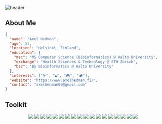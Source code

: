 ![header](https://capsule-render.vercel.app/api?type=waving&color=0:8B5CF6,50:A855F7,100:C084FC&height=300&section=header&text=Hi,%20I'm%20Axel&fontSize=50&fontColor=fff&animation=fadeIn&fontAlignY=50)

## About Me

```json
{
  "name": "Axel Hedman",
  "age": 25,
  "location": "Helsinki, Finland",
  "education": {
    "msc": "MS Computer Science (Bioinformatics) @ Aalto University",
    "exchange": "Health Sciences & Technology @ ETH Zürich",
    "bsc": "BS Bioinformatics @ Aalto University"
  },
  "interests": ["⛷️", "♟️", "🎮", "🏕️"],
  "website": "https://www.axelhedman.fi/",
  "contact": "axelhedman00@gmail.com"
}
```

## Toolkit

<p align="center">
  <img src="https://img.shields.io/badge/PYTHON-3776AB?style=for-the-badge&logo=python&logoColor=white" />
  <img src="https://img.shields.io/badge/JAVA-ED8B00?style=for-the-badge&logo=openjdk&logoColor=white" />
  <img src="https://img.shields.io/badge/C++-00599C?style=for-the-badge&logo=cplusplus&logoColor=white" />
  <img src="https://img.shields.io/badge/JAVASCRIPT-F7DF1E?style=for-the-badge&logo=javascript&logoColor=black" />
  <img src="https://img.shields.io/badge/TYPESCRIPT-007ACC?style=for-the-badge&logo=typescript&logoColor=white" />
  <img src="https://img.shields.io/badge/SQL-336791?style=for-the-badge&logo=postgresql&logoColor=white" />
  <img src="https://img.shields.io/badge/R-276DC3?style=for-the-badge&logo=r&logoColor=white" />
  <img src="https://img.shields.io/badge/REACT-61DAFB?style=for-the-badge&logo=react&logoColor=black" />
  <img src="https://img.shields.io/badge/next.js-000000?style=for-the-badge&logo=nextdotjs&logoColor=white" />
  <img src="https://img.shields.io/badge/NODEJS-339933?style=for-the-badge&logo=nodedotjs&logoColor=white" />
  <img src="https://img.shields.io/badge/POSTGRESQL-336791?style=for-the-badge&logo=postgresql&logoColor=white" />
  <img src="https://img.shields.io/badge/MONGODB-47A248?style=for-the-badge&logo=mongodb&logoColor=white" />
  <img src="https://img.shields.io/badge/PYTORCH-EE4C2C?style=for-the-badge&logo=pytorch&logoColor=white" />
  <img src="https://img.shields.io/badge/TENSORFLOW-FF6F00?style=for-the-badge&logo=tensorflow&logoColor=white" />
  <img src="https://img.shields.io/badge/LANGCHAIN-1C3C3C?style=for-the-badge&logo=langchain&logoColor=white" />
  <img src="https://img.shields.io/badge/AZURE_OPENAI-0078D4?style=for-the-badge&logo=microsoft-azure&logoColor=white" />
  <img src="https://img.shields.io/badge/GIT-F05032?style=for-the-badge&logo=git&logoColor=white" />
  <img src="https://img.shields.io/badge/DOCKER-2496ED?style=for-the-badge&logo=docker&logoColor=white" />
</p>

